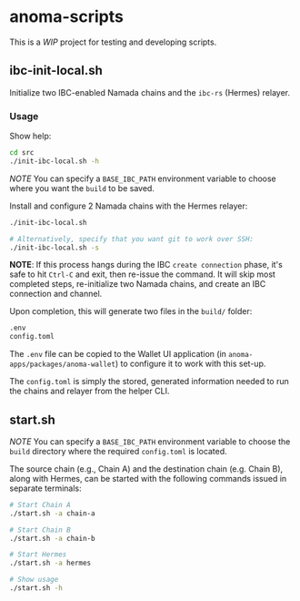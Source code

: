 # anoma-scripts

This is a _WIP_ project for testing and developing scripts.

## ibc-init-local.sh

Initialize two IBC-enabled Namada chains and the `ibc-rs` (Hermes) relayer.

### Usage

Show help:

```bash
cd src
./init-ibc-local.sh -h
```

_NOTE_ You can specify a `BASE_IBC_PATH` environment variable to choose where you want the `build` to be saved.

Install and configure 2 Namada chains with the Hermes relayer:

```bash
./init-ibc-local.sh

# Alternatively, specify that you want git to work over SSH:
./init-ibc-local.sh -s
```

**NOTE**: If this process hangs during the IBC `create connection` phase, it's safe to hit `Ctrl-C` and exit, then
re-issue the command. It will skip most completed steps, re-initialize two Namada chains, and create an IBC
connection and channel.

Upon completion, this will generate two files in the `build/` folder:

```bash
.env
config.toml
```

The `.env` file can be copied to the Wallet UI application (in `anoma-apps/packages/anoma-wallet`) to configure it to
work with this set-up.

The `config.toml` is simply the stored, generated information needed to run the chains and relayer from the helper CLI.

## start.sh

_NOTE_ You can specify a `BASE_IBC_PATH` environment variable to choose the `build` directory where the required
`config.toml` is located.

The source chain (e.g., Chain A) and the destination chain (e.g. Chain B), along with Hermes, can be started with the
following commands issued in separate terminals:

```bash
# Start Chain A
./start.sh -a chain-a

# Start Chain B
./start.sh -a chain-b

# Start Hermes
./start.sh -a hermes

# Show usage
./start.sh -h
```
